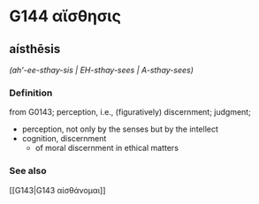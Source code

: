 # G144 αἴσθησις

## aísthēsis

_(ah'-ee-sthay-sis | EH-sthay-sees | A-sthay-sees)_

### Definition

from G0143; perception, i.e., (figuratively) discernment; judgment; 

- perception, not only by the senses but by the intellect
- cognition, discernment
  - of moral discernment in ethical matters

### See also

[[G143|G143 αἰσθάνομαι]]
